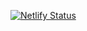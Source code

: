 [![Netlify Status](https://api.netlify.com/api/v1/badges/47a47687-c97d-4b18-af24-b9e48f0069bb/deploy-status)](https://app.netlify.com/sites/boisterous-wisp-1773cf/deploys)